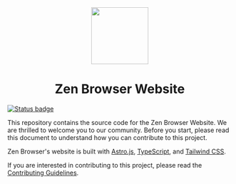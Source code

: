<div align="center">
<picture>
    <img src="./public/favicon.ico" width="128px">
</picture>
</div>
<h1 align="center">
Zen Browser Website
</h1>

[![Status badge](https://img.shields.io/endpoint?url=https%3A%2F%2Fuptime.zen-browser.app%2Fshield-badges%2Fstatus.json&style=for-the-badge)](https://uptime.zen-browser.app)

This repository contains the source code for the Zen Browser Website. We are thrilled to welcome you to our community. Before you start, please read this document to understand how you can contribute to this project.

Zen Browser's website is built with [Astro.js](https://astro.build/), [TypeScript](https://www.typescriptlang.org/), and [Tailwind CSS](https://tailwindcss.com/).

If you are interested in contributing to this project, please read the [Contributing Guidelines](https://docs.zen-browser.app/contribute/www).
